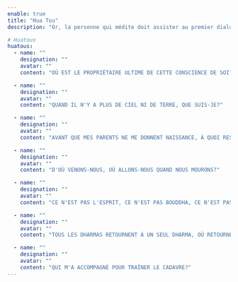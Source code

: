 ```yaml
---
enable: true
title: "Hua Tou"
description: "Or, la personne qui médite doit assister au premier dialogue, également appelé premier dialogue. Regarder signifie regarder, regarder le lieu de l'ignorance sans commencement, l'ignorance signifie être sombre et aveugle, ne pas savoir ce que c'est. En regardant et en demandant, plus vous demandez, plus vous avez l'impression de ne pas savoir. C'est ce qu'on appelle développer des doutes. Désormais, il vous suffit de dormir et de vous réveiller pour vous rafraîchir l’esprit, en vous demandant où est le propriétaire ultime de cette conscience de soi? Vous ne devriez pas non plus arrêter de penser, vous devriez utiliser votre vue pour regarder directement dans ce gouffre profond et sombre où il n’y a ni existence ni non-existence, en marchant, debout, allongé, assis sans interruption. Sécurisez votre vie, faites le vœu de vous détourner d’une vie d’ignorance et décidez de voir cela clairement."

# Huatous
huatous:
  - name: ""
    designation: ""
    avatar: ""
    content: "OÙ EST LE PROPRIÉTAIRE ULTIME DE CETTE CONSCIENCE DE SOI?"

  - name: ""
    designation: ""
    avatar: ""
    content: "QUAND IL N'Y A PLUS DE CIEL NI DE TERRE, QUE SUIS-JE?"

  - name: ""
    designation: ""
    avatar: ""
    content: "AVANT QUE MES PARENTS NE ME DONNENT NAISSANCE, À QUOI RESSEMBLAIT MON VISAGE ORIGINEL?"

  - name: ""
    designation: ""
    avatar: ""
    content: "D'OÙ VENONS-NOUS, OÙ ALLONS-NOUS QUAND NOUS MOURONS?"

  - name: ""
    designation: ""
    avatar: ""
    content: "CE N'EST PAS L'ESPRIT, CE N'EST PAS BOUDDHA, CE N'EST PAS UNE CHOSE, QU'EST-CE QUE C'EST?"

  - name: ""
    designation: ""
    avatar: ""
    content: "TOUS LES DHARMAS RETOURNENT À UN SEUL DHARMA, OÙ RETOURNE CE DHARMA UNIQUE?"

  - name: ""
    designation: ""
    avatar: ""
    content: "QUI M'A ACCOMPAGNÉ POUR TRAÎNER LE CADAVRE?"
---
```















